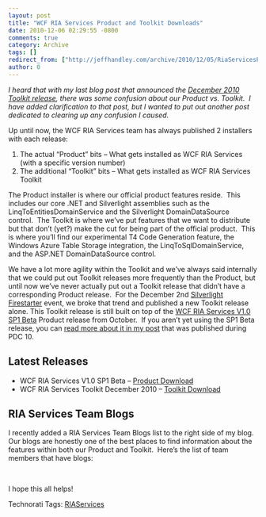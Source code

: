 ```yaml
---
layout: post
title: "WCF RIA Services Product and Toolkit Downloads"
date: 2010-12-06 02:29:55 -0800
comments: true
category: Archive
tags: []
redirect_from: ["http://jeffhandley.com/archive/2010/12/05/RiaServicesProductAndToolkit.aspx", "http://jeffhandley.com/archive/2010/12/05/riaservicesproductandtoolkit.aspx"].aspx
author: 0
---
```

<!-- more -->
<p><em>I heard that with my last blog post that announced the <a href="/archive/2010/12/02/ToolkitDecember2010.aspx" target="_blank">December 2010 Toolkit release</a>, there was some confusion about our Product vs. Toolkit.  I have added clarification to that post, but I wanted to put out another post dedicated to clearing up any confusion I caused.</em></p>  <p>Up until now, the WCF RIA Services team has always published 2 installers with each release:</p>  <ol>   <li>The actual “Product” bits – What gets installed as WCF RIA Services (with a specific version number) </li>    <li>The additional “Toolkit” bits – What gets installed as WCF RIA Services Toolkit </li> </ol>  <p>The Product installer is where our official product features reside.  This includes our core .NET and Silverlight assemblies such as the LinqToEntitiesDomainService and the Silverlight DomainDataSource control.  The Toolkit is where we’ve put features that we want to distribute but that don’t (yet?) make the cut for being part of the official product.  This is where you’ll find our experimental T4 Code Generation feature, the Windows Azure Table Storage integration, the LinqToSqlDomainService, and the ASP.NET DomainDataSource control.</p>  <p>We have a lot more agility within the Toolkit and we’ve always said internally that we could put out Toolkit releases more frequently than the Product, but until now we’ve never actually put out a Toolkit release that didn’t have a corresponding Product release.  For the December 2nd <a href="http://www.silverlight.net/news/events/firestarter/">Silverlight Firestarter</a> event, we broke that trend and published a new Toolkit release alone. This Toolkit release is still built on top of the <a href="http://go.microsoft.com/fwlink/?LinkId=205085">WCF RIA Services V1.0 SP1 Beta</a> Product release from October.  If you aren’t yet using the SP1 Beta release, you can <a href="http://jeffhandley.com/archive/2010/10/27/RiaServicesV1SP1Beta.aspx">read more about it in my post</a> that was published during PDC 10.</p>  <h2>Latest Releases</h2>  <ul>   <li>WCF RIA Services V1.0 SP1 Beta – <a href="http://go.microsoft.com/fwlink/?LinkId=205085">Product Download</a> </li>    <li>WCF RIA Services Toolkit December 2010 – <a href="http://go.microsoft.com/fwlink/?LinkID=205088">Toolkit Download</a> </li> </ul>  <h2>RIA Services Team Blogs</h2>  <p>I recently added a RIA Services Team Blogs list to the right side of my blog.  Our blogs are honestly one of the best places to find information about the features within both our Product and Toolkit.  Here’s the list of team members that have blogs:</p> <script type="text/javascript" src="http://www.google.com/reader/ui/publisher-en.js"></script><script type="text/javascript" src="http://www.google.com/reader/public/javascript-sub/user/13514933299389433316/label/RIAServices?callback=GRC_p(%7Bc%3A%22-%22%2Ct%3A%22%22%2Cb%3A%22true%22%7D)%3Bnew%20GRC"></script>  <p> </p>  <p>I hope this all helps!</p>  <div style="padding-bottom: 0px; margin: 0px; padding-left: 0px; padding-right: 0px; display: inline; float: none; padding-top: 0px" id="scid:0767317B-992E-4b12-91E0-4F059A8CECA8:019fcac5-3bfc-4cda-a866-e73c9a225ab0" class="wlWriterEditableSmartContent">Technorati Tags: <a href="http://technorati.com/tags/RIAServices" rel="tag">RIAServices</a></div>

